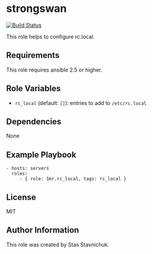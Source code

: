 # strongswan

[![Build Status](https://travis-ci.com/1mr/ansible-role-rc_local.svg?branch=master)](https://travis-ci.com/1mr/ansible-role-rc_local)

This role helps to configure rc.local.

## Requirements

This role requires ansible 2.5 or higher.

## Role Variables

* `rc_local` (default: `[]`): entries to add to `/etc/rc.local`

## Dependencies

None

## Example Playbook

    - hosts: servers
      roles:
         - { role: 1mr.rc_local, tags: rc_local }

## License

MIT

## Author Information

This role was created by Stas Stavnichuk.
